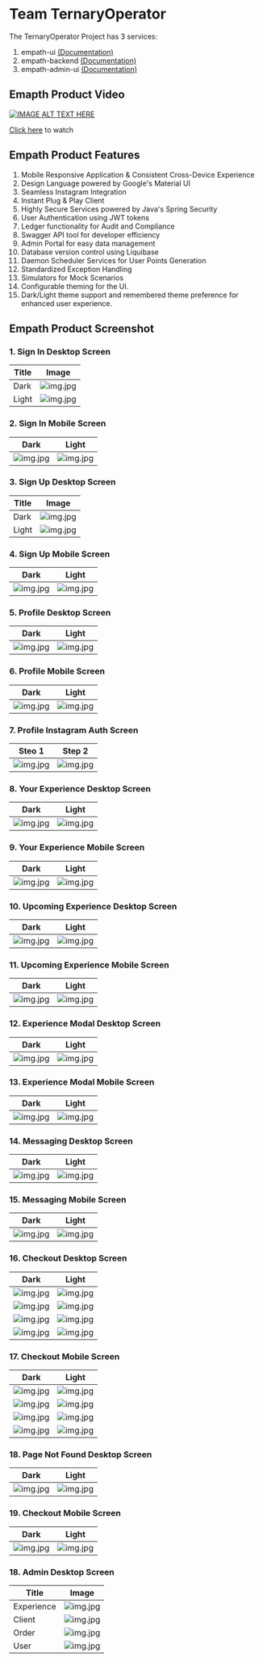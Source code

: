 # Team TernaryOperator
The TernaryOperator Project has 3 services:
1. empath-ui [(Documentation)](https://github.com/DandelionProjects/TernaryOperator/tree/main/empath-ui)
2. empath-backend [(Documentation)](https://github.com/DandelionProjects/TernaryOperator/tree/main/empath-backend)
3. empath-admin-ui [(Documentation)](https://github.com/DandelionProjects/TernaryOperator/tree/main/empath-admin-ui)


## Emapth Product Video
[![IMAGE ALT TEXT HERE](https://i3.ytimg.com/vi/xKR4vSYvK28/hqdefault.jpg)](https://www.youtube.com/watch?v=xKR4vSYvK28&ab_channel=PrathmeshMhapsekar)

[Click here](https://www.youtube.com/watch?v=xKR4vSYvK28&ab_channel=PrathmeshMhapsekar "Empath Product Video") to watch

## Empath Product Features

1. Mobile Responsive Application & Consistent Cross-Device Experience
2. Design Language powered by Google's Material UI
3. Seamless Instagram Integration
4. Instant Plug & Play Client
5. Highly Secure Services powered by Java's Spring Security
6. User Authentication using JWT tokens
7. Ledger functionality for Audit and Compliance
8. Swagger API tool for developer efficiency
9. Admin Portal for easy data management
10. Database version control using Liquibase
11. Daemon Scheduler Services for User Points Generation
12. Standardized Exception Handling
13. Simulators for Mock Scenarios
14. Configurable theming for the UI.
15. Dark/Light theme support and remembered theme preference for enhanced user experience.


## Empath Product Screenshot

### 1. Sign In Desktop Screen
|Title|Image|
|-----|-----|
|Dark|![img.jpg](empath-docs/SignIn_Web.jpeg)|
|Light|![img.jpg](empath-docs/SignIn_2_Web.jpeg)|

### 2. Sign In Mobile Screen

|Dark|Light|
|----|-----|
|![img.jpg](empath-docs/SignIn_Mobile.jpeg)|![img.jpg](empath-docs/SignIn_2_Mobile.jpeg)|

### 3. Sign Up Desktop Screen
|Title|Image|
|-----|-----|
|Dark|![img.jpg](empath-docs/SignUp_Web.jpeg)|
|Light|![img.jpg](empath-docs/SignUp_2_Web.jpeg)|

### 4. Sign Up Mobile Screen
|Dark|Light|
|----|-----|
|![img.jpg](empath-docs/SignUp_Mobile.jpeg)|![img.jpg](empath-docs/SignUp_2_Mobile.jpeg)|


### 5. Profile Desktop Screen
|Dark|Light|
|----|-----|
|![img.jpg](empath-docs/Profile_Web.jpeg)|![img.jpg](empath-docs/Profile_2_Web.jpeg)|

### 6. Profile Mobile Screen

|Dark|Light|
|----|-----|
|![img.jpg](empath-docs/Profile_Mobile.gif)|![img.jpg](empath-docs/Profile_2_Mobile.gif)|

### 7. Profile Instagram Auth Screen
|Steo 1|Step 2|
|----|-----|
|![img.jpg](empath-docs/Instagram_Auth_Web.png)|![img.jpg](empath-docs/Instagram_Auth_2_Web.png)|

### 8. Your Experience Desktop Screen
|Dark|Light|
|----|-----|
|![img.jpg](empath-docs/Your_Exp_Web.jpeg)|![img.jpg](empath-docs/Your_Exp_2_Web.jpeg)|

### 9. Your Experience Mobile Screen
|Dark|Light|
|----|-----|
|![img.jpg](empath-docs/Your_Exp_Mobile.gif)|![img.jpg](empath-docs/Your_Exp_2_Mobile.gif)|

### 10. Upcoming Experience Desktop Screen
|Dark|Light|
|----|-----|
|![img.jpg](empath-docs/Upcoming_Exp_Web.jpeg)|![img.jpg](empath-docs/Upcoming_Exp_2_Web.jpeg)|

### 11. Upcoming Experience Mobile Screen
|Dark|Light|
|----|-----|
|![img.jpg](empath-docs/Upcoming_Exp_Mobile.gif)|![img.jpg](empath-docs/Upcoming_Exp_2_Mobile.gif)|

### 12. Experience Modal Desktop Screen
|Dark|Light|
|----|-----|
|![img.jpg](empath-docs/Modal_Web.jpeg)|![img.jpg](empath-docs/Modal_2_Web.jpeg)|

### 13. Experience Modal Mobile Screen
|Dark|Light|
|----|-----|
|![img.jpg](empath-docs/Modal_Mobile.jpeg)|![img.jpg](empath-docs/Modal_2_Mobile.jpeg)|

### 14. Messaging Desktop Screen
|Dark|Light|
|----|-----|
|![img.jpg](empath-docs/Messaging_Web.jpeg)|![img.jpg](empath-docs/Messaging_2_Web.jpeg)|

### 15. Messaging Mobile Screen
|Dark|Light|
|----|-----|
|![img.jpg](empath-docs/Messaging_Mobile.jpeg)|![img.jpg](empath-docs/Messaging_2_Mobile.jpeg)|

### 16. Checkout Desktop Screen
|Dark|Light|
|----|-----|
|![img.jpg](empath-docs/Checkout_1_Web.jpeg)|![img.jpg](empath-docs/Checkout_1_2_Web.jpeg)|
|![img.jpg](empath-docs/Checkout_2_Web.jpeg)|![img.jpg](empath-docs/Checkout_2_2_Web.jpeg)|
|![img.jpg](empath-docs/Checkout_3_Web.jpeg)|![img.jpg](empath-docs/Checkout_3_2_Web.jpeg)|
|![img.jpg](empath-docs/Checkout_4_Web.jpeg)|![img.jpg](empath-docs/Checkout_4_2_Web.jpeg)|

### 17. Checkout Mobile Screen
|Dark|Light|
|----|-----|
|![img.jpg](empath-docs/Checkout_1_Mobile.jpeg)|![img.jpg](empath-docs/Checkout_1_2_Mobile.jpeg)|
|![img.jpg](empath-docs/Checkout_2_Mobile.jpeg)|![img.jpg](empath-docs/Checkout_2_2_Mobile.jpeg)|
|![img.jpg](empath-docs/Checkout_3_Mobile.jpeg)|![img.jpg](empath-docs/Checkout_3_2_Mobile.jpeg)|
|![img.jpg](empath-docs/Checkout_4_Mobile.jpeg)|![img.jpg](empath-docs/Checkout_4_2_Mobile.jpeg)|

### 18. Page Not Found Desktop Screen
|Dark|Light|
|----|-----|
|![img.jpg](empath-docs/Not_Found_Web.jpeg)|![img.jpg](empath-docs/Not_Found_2_Web.jpeg)|

### 19. Checkout Mobile Screen
|Dark|Light|
|----|-----|
|![img.jpg](empath-docs/Not_Found_Mobile.jpeg)|![img.jpg](empath-docs/Not_Found_2_Mobile.jpeg)|

### 18. Admin Desktop Screen
|Title|Image|
|----|-----|
|Experience|![img.jpg](empath-docs/Admin_Experience_Web.jpeg)|
|Client|![img.jpg](empath-docs/Admin_Client_Web.jpeg)|
|Order|![img.jpg](empath-docs/Admin_Order_Web.jpeg)|
|User|![img.jpg](empath-docs/Admin_User_Web.jpeg)|
